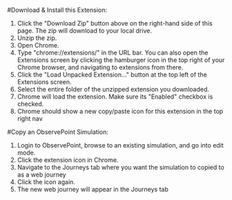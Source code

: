#Download & Install this Extension:
1. Click the "Download Zip" button above on the right-hand side of this page. The zip will download to your local drive.
2. Unzip the zip.
3. Open Chrome.
4. Type "chrome://extensions/" in the URL bar. You can also open the Extensions screen by clicking the hamburger icon in the top right of your Chrome browser, and navigating to extensions from there.
5. Click the "Load Unpacked Extension..." button at the top left of the Extensions screen.
6. Select the entire folder of the unzipped extension you downloaded.
7. Chrome will load the extension. Make sure its "Enabled" checkbox is checked.
8. Chrome should show a new copy/paste icon for this extension in the top right nav

#Copy an ObservePoint Simulation:
1. Login to ObservePoint, browse to an existing simulation, and go into edit mode.
2. Click the extension icon in Chrome.
3. Navigate to the Journeys tab where you want the simulation to copied to as a web journey
4. Click the icon again.
5. The new web journey will appear in the Journeys tab
